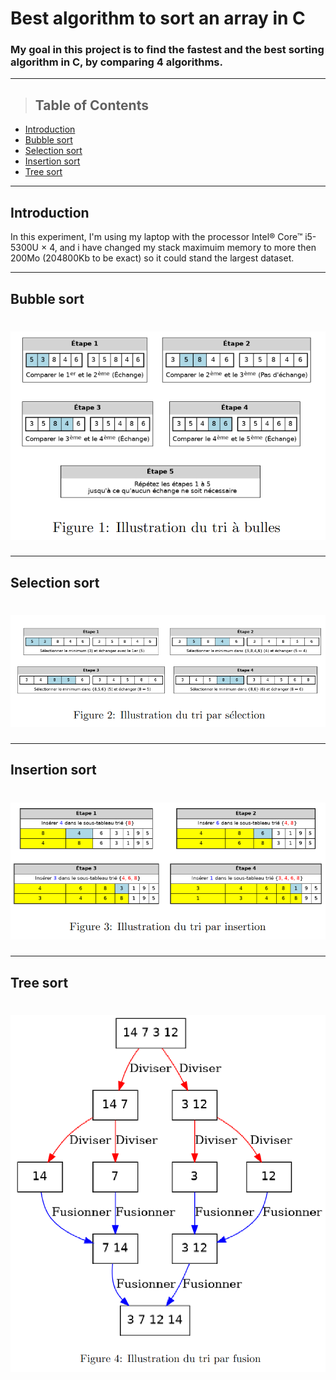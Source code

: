 # Best algorithm to sort an array in C


### My goal in this project is to find the fastest and the best sorting algorithm in C, by comparing 4 algorithms.
---
> ## Table of Contents

* [Introduction](#Introduction)
* [Bubble sort](#Bubble-sort)
* [Selection sort](#Selection-sort)
* [Insertion sort](#nsertion-sort)
* [Tree sort](#Tree-sort)




----




## Introduction
In this experiment, I'm using my laptop with the processor Intel® Core™ i5-5300U × 4, and i have changed my stack maximuim memory to more then 200Mo (204800Kb to be exact) so it could stand the largest dataset.

---
## Bubble sort

# ![](./pics/pic1.png)

---

## Selection sort

# ![](./pics/pic2.png)

---


## Insertion sort

# ![](./pics/pic3.png)
---

## Tree sort

# ![](./pics/pic4.png)
